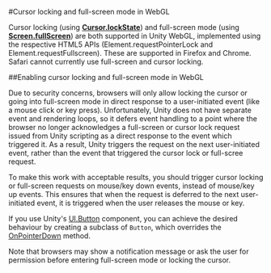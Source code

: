 #Cursor locking and full-screen mode in WebGL

Cursor locking (using __[Cursor.lockState](ScriptRef:Cursor-lockState.html)__) and full-screen mode (using __[Screen.fullScreen](ScriptRef:Screen-fullScreen.html)__) are both supported in Unity WebGL, implemented using the respective HTML5 APIs (Element.requestPointerLock and Element.requestFullscreen). These are supported in Firefox and Chrome. Safari cannot currently use full-screen and cursor locking.

##Enabling cursor locking and full-screen mode in WebGL

Due to security concerns, browsers will only allow locking the cursor or going into full-screen mode in direct response to a user-initiated event (like a mouse click or key press). Unfortunately, Unity does not have separate event and rendering loops, so it defers event handling to a point where the browser no longer acknowledges a full-screen or cursor lock request issued from Unity scripting as a direct response to the event which triggered it. As a result, Unity triggers the request on the next user-initiated event, rather than the event that triggered the cursor lock or full-scree request.

To make this work with acceptable results, you should trigger cursor locking or full-screen requests on mouse/key down events, instead of mouse/key up events. This ensures that when the request is deferred to the next user-initiated event, it is triggered when the user releases the mouse or key.

If you use Unity's [UI.Button](ScriptRef:UI.Button.html) component, you can achieve the desired behaviour by creating a subclass of `Button`, which overrides the [OnPointerDown](ScriptRef:UI.Selectable.OnPointerDown.html)
 method.
 
Note that browsers may show a notification message or ask the user for permission before entering full-screen mode or locking the cursor.